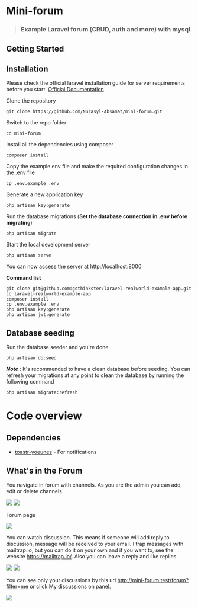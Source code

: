 <p align="center"><h1>Mini-forum</h1></p>

> ### Example Laravel forum (CRUD, auth and more) with mysql.


## Getting Started
## Installation

Please check the official laravel installation guide for server requirements before you start. [Official Documentation](https://laravel.com/docs/5.4/installation#installation)


Clone the repository

    git clone https://github.com/Nurasyl-Absamat/mini-forum.git

Switch to the repo folder
    
    cd mini-forum

Install all the dependencies using composer
    
    composer install

Copy the example env file and make the required configuration changes in the .env file

    cp .env.example .env

Generate a new application key

    php artisan key:generate

Run the database migrations (**Set the database connection in .env before migrating**)

    php artisan migrate

Start the local development server

    php artisan serve
    
You can now access the server at http://localhost:8000


**Command list**

    git clone git@github.com:gothinkster/laravel-realworld-example-app.git
    cd laravel-realworld-example-app
    composer install
    cp .env.example .env
    php artisan key:generate
    php artisan jwt:generate 

## Database seeding

Run the database seeder and you're done

    php artisan db:seed

***Note*** : It's recommended to have a clean database before seeding. You can refresh your migrations at any point to clean the database by running the following command

    php artisan migrate:refresh
    
# Code overview

## Dependencies

- [toastr-yoeunes](https://github.com/yoeunes/toastr) - For notifications

## What's in the Forum

You navigate in forum with channels. As you are the admin you can add, edit or delete channels. 

<img src="C:\laragon\www\mini-forum\screenshots\ChannelsBar.png" /> 
<img src="C:\laragon\www\mini-forum\screenshots\ChannelsCrud.png" />

Forum page

<img src="C:\laragon\www\mini-forum\screenshots\Forum.png" />

You can watch discussion. This means if someone will add reply to discussion, message will be received to your email. I trap messages with mailtrap.io, but you can do it on your own and if you want to, see the website https://mailtrap.io/. Also you can leave a reply and like replies

<img src="C:\laragon\www\mini-forum\screenshots\Forum.png" />
<img src="C:\laragon\www\mini-forum\screenshots\LikeAndReplies.png" />

You can see only your discussions by this url http://mini-forum.test/forum?filter=me or click My discussions on panel.

<img src="C:\laragon\www\mini-forum\screenshots\MyDiscussion.png" />














